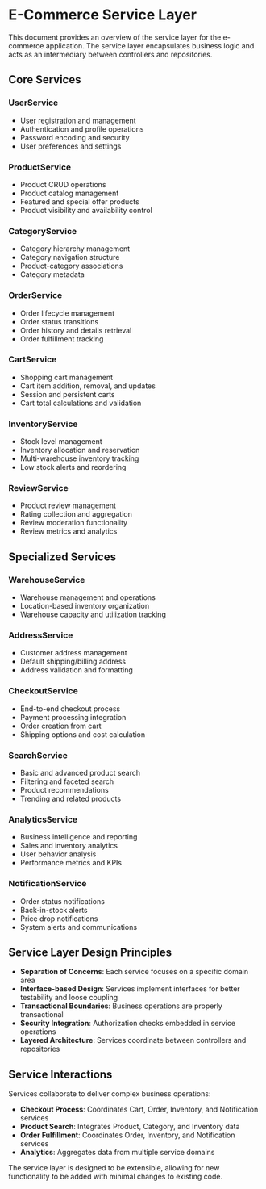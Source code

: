 # E-Commerce Service Layer

This document provides an overview of the service layer for the e-commerce application. The service layer encapsulates business logic and acts as an intermediary between controllers and repositories.

## Core Services

### UserService
- User registration and management
- Authentication and profile operations
- Password encoding and security
- User preferences and settings

### ProductService
- Product CRUD operations
- Product catalog management
- Featured and special offer products
- Product visibility and availability control

### CategoryService
- Category hierarchy management
- Category navigation structure
- Product-category associations
- Category metadata

### OrderService
- Order lifecycle management
- Order status transitions
- Order history and details retrieval
- Order fulfillment tracking

### CartService
- Shopping cart management
- Cart item addition, removal, and updates
- Session and persistent carts
- Cart total calculations and validation

### InventoryService
- Stock level management
- Inventory allocation and reservation
- Multi-warehouse inventory tracking
- Low stock alerts and reordering

### ReviewService
- Product review management
- Rating collection and aggregation
- Review moderation functionality
- Review metrics and analytics

## Specialized Services

### WarehouseService
- Warehouse management and operations
- Location-based inventory organization
- Warehouse capacity and utilization tracking

### AddressService
- Customer address management
- Default shipping/billing address
- Address validation and formatting

### CheckoutService
- End-to-end checkout process
- Payment processing integration
- Order creation from cart
- Shipping options and cost calculation

### SearchService
- Basic and advanced product search
- Filtering and faceted search
- Product recommendations
- Trending and related products

### AnalyticsService
- Business intelligence and reporting
- Sales and inventory analytics
- User behavior analysis
- Performance metrics and KPIs

### NotificationService
- Order status notifications
- Back-in-stock alerts
- Price drop notifications
- System alerts and communications

## Service Layer Design Principles

- **Separation of Concerns**: Each service focuses on a specific domain area
- **Interface-based Design**: Services implement interfaces for better testability and loose coupling
- **Transactional Boundaries**: Business operations are properly transactional
- **Security Integration**: Authorization checks embedded in service operations
- **Layered Architecture**: Services coordinate between controllers and repositories

## Service Interactions

Services collaborate to deliver complex business operations:

- **Checkout Process**: Coordinates Cart, Order, Inventory, and Notification services
- **Product Search**: Integrates Product, Category, and Inventory data
- **Order Fulfillment**: Coordinates Order, Inventory, and Notification services
- **Analytics**: Aggregates data from multiple service domains

The service layer is designed to be extensible, allowing for new functionality to be added with minimal changes to existing code.
